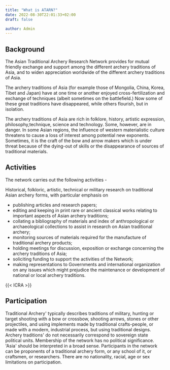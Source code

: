 ```yaml
---
title: "What is ATARN?"
date: 2022-08-30T22:01:33+02:00
draft: false

author: Admin
---
```


## Background

The Asian Traditional Archery Research Network provides for mutual friendly exchange and support among the different archery traditions of Asia, and to widen appreciation worldwide of the different archery traditions of Asia.

The archery traditions of Asia (for example those of Mongolia, China, Korea, Tibet and Japan) have at one time or another enjoyed cross-fertilization and exchange of techniques (albeit sometimes on the battlefield.) Now some of these great traditions have disappeared, while others flourish, but in isolation.

The archery traditions of Asia are rich in folklore, history, artistic expression, philosophy,technique, science and technology. Some, however, are in danger. In some Asian regions, the influence of western materialistic culture threatens to cause a loss of interest among potential new exponents. Sometimes, it is the craft of the bow and arrow makers which is under threat because of the dying-out of skills or the disappearance of sources of traditional materials.

## Activities

The network carries out the following activities -</font></p>

Historical, folkloric, artistic, technical or military research on traditional Asian archery forms, with particular emphasis on 

- publishing articles and research papers;
- editing and keeping in print rare or ancient classical works relating to important aspects of Asian archery traditions;
- collating a bibliography of materials and index of anthropological or archaeological collections to assist in research on Asian traditional archery;
- monitoring sources of materials required for the manufacture of traditional archery products;
- holding meetings for discussion, exposition or exchange concerning the archery traditions of Asia;
- soliciting funding to support the activities of the Network;
- making representations to Governments and international organization on any issues which might prejudice the maintenance or development of national or local archery traditions.

{{< ICRA >}}

## Participation

Traditional Archery' typically describes traditions of military, hunting or target shooting with a bow or crossbow, shooting arrows, stones or other projectiles, and using implements made by traditional crafts-people, or made with a modern, industrial process, but using traditional designs.
Archery traditions' do not necessarily correspond to sovereign state political units. Membership of the network has no political significance. 'Asia' should be interpreted in a broad sense.
Participants in the network can be proponents of a traditional archery form, or any school of it, or craftsmen, or researchers.
There are no nationality, racial, age or sex limitations on participation.